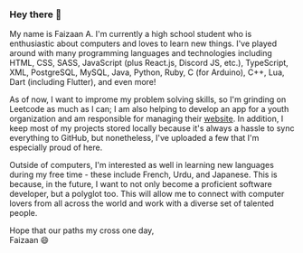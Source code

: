 ### Hey there 👋

My name is Faizaan A. I'm currently a high school student who is enthusiastic about computers and loves to learn new things. I've played around with many programming languages and technologies including HTML, CSS, SASS, JavaScript (plus React.js, Discord JS, etc.), TypeScript, XML, PostgreSQL, MySQL, Java, Python, Ruby, C (for Arduino), C++, Lua, Dart (including Flutter), and even more!

As of now, I want to improme my problem solving skills, so I'm grinding on Leetcode as much as I can; I am also helping to develop an app for a youth organization and am responsible for managing their [website](https://myvoicecanada.com/). In addition, I keep most of my projects stored locally because it's always a hassle to sync everything to GitHub, but nonetheless, I've uploaded a few that I'm especially proud of here.

Outside of computers, I'm interested as well in learning new languages during my free time - these include French, Urdu, and Japanese. This is because, in the future, I want to not only become a proficient software developer, but a polyglot too. This will allow me to connect with computer lovers from all across the world and work with a diverse set of talented people.

Hope that our paths my cross one day,<br />
Faizaan 😄
<!--
**Nitroblast009/Nitroblast009** is a ✨ _special_ ✨ repository because its `README.md` (this file) appears on your GitHub profile.

Here are some ideas to get you started:

- 🔭 I’m currently working on ...
- 🌱 I’m currently learning ...
- 👯 I’m looking to collaborate on ...
- 🤔 I’m looking for help with ...
- 💬 Ask me about ...
- 📫 How to reach me: ...
- 😄 Pronouns: ...
- ⚡ Fun fact: ...
-->
